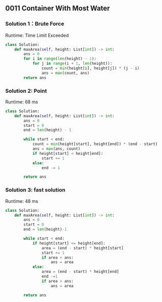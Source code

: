 ## 0011 Container With Most Water


### Solution 1：Brute Force

Runtime: Time Limit Exceeded

```Python
class Solution:
    def maxArea(self, height: List[int]) -> int:
        ans = 0
        for i in range(len(height) - 1):
            for j in range(i + 1, len(height)):
                count = min(height[i], height[j]) * (j - i)
                ans = max(count, ans)
        return ans
```



### Solution 2: Point

Runtime: 68 ms

```Python
class Solution:
    def maxArea(self, height: List[int]) -> int:
        ans = 0
        start = 0
        end = len(height) - 1

        while start < end:
            count = min(height[start], height[end]) * (end - start)
            ans = max(ans, count)
            if height[start] < height[end]:
                start += 1
            else:
                end -= 1    

        return ans
```



### Solution 3: fast solution

Runtime: 48 ms

```Python
class Solution:
    def maxArea(self, height: List[int]) -> int:
        ans = 0
        start = 0
        end = len(height)-1

        while start < end:
            if height[start] <= height[end]:
                area = (end - start) * height[start]
                start += 1
                if area > ans:
                    ans = area
            else:
                area = (end - start) * height[end]
                end -=1
                if area > ans:
                    ans = area

        return ans  
```
